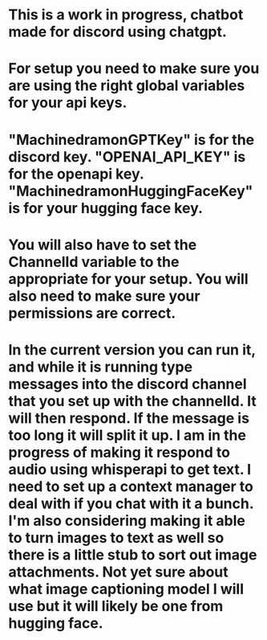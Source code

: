 # This is a work in progress, chatbot made for discord using chatgpt.
# For setup you need to make sure you are using the right global variables for your api keys.
# "MachinedramonGPTKey" is for the discord key. "OPENAI_API_KEY" is for the openapi key. "MachinedramonHuggingFaceKey" is for your hugging face key.
# You will also have to set the ChannelId variable to the appropriate for your setup. You will also need to make sure your permissions are correct.
# In the current version you can run it, and while it is running type messages into the discord channel that you set up with the channelId. It will then respond. If the message is too long it will split it up. I am in the progress of making it respond to audio using whisperapi to get text. I need to set up a context manager to deal with if you chat with it a bunch. I'm also considering making it able to turn images to text as well so there is a little stub to sort out image attachments. Not yet sure about what image captioning model I will use but it will likely be one from hugging face.
